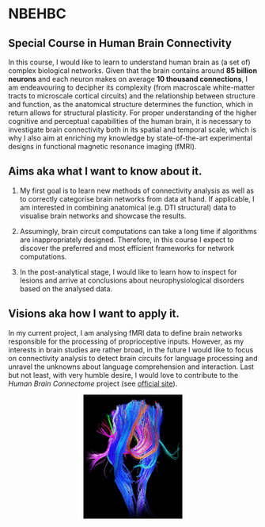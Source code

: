 # NBEHBC 

## Special Course in Human Brain Connectivity

In this course, I would like to learn to understand human brain as (a set of) complex biological networks. Given that the brain contains around **85 billion neurons** and each neuron makes on average **10 thousand connections**, I am endeavouring to decipher its complexity (from macroscale white-matter tracts to microscale cortical circuits) and the relationship between structure and function, as the anatomical structure determines the function, which in return allows for structural plasticity. For proper understanding of the higher cognitive and perceptual capabilities of the human brain, it is necessary to investigate brain connectivity both in its spatial and temporal scale, which is why I also aim at enriching my knowledge by state-of-the-art experimental designs in functional magnetic resonance imaging (fMRI). 


## Aims aka what I want to know about it.

1. My first goal is to learn new methods of connectivity analysis as well as to correctly categorise brain networks from data at hand. If applicable, I am interested in combining anatomical (e.g. DTI structural) data to visualise brain networks and showcase the results. 

2. Assumingly, brain circuit computations can take a long time if algorithms are inappropriately designed. Therefore, in this course I expect to discover the preferred and most efficient frameworks for network computations.  

3. In the post-analytical stage, I would like to learn how to inspect for lesions and arrive at conclusions about neurophysiological disorders based on the analysed data. 

## Visions aka how I want to apply it.
In my current project, I am analysing fMRI data to define brain networks responsible for the processing of proprioceptive inputs. However, as my interests in brain studies are rather broad, in the future I would like to focus on connectivity analysis to detect brain circuits for language processing and unravel the unknowns about language comprehension and interaction. Last but not least, with very humble desire, I would love to contribute to the *Human Brain Connectome* project (see [official site](https://www.humanconnectome.org/)).


<p align="center">
<img src="https://github.com/dkrahulec/NBEHBC/blob/master/connectivity.png" alt="pathways" height="250" width="200">
</p>
